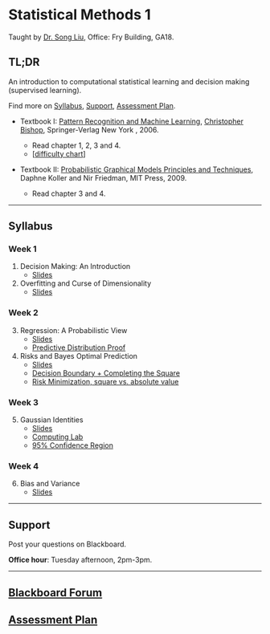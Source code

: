 # Statistical Methods 1

Taught by [Dr. Song Liu](http://allmodelsarewrong.net), Office: Fry Building, GA18. 

## TL;DR
An introduction to computational statistical learning and decision making (supervised learning). 

Find more on 
[Syllabus](#Syllabus), 
[Support](#Support), 
[Assessment Plan](#Assessment-Plan).

- Textbook I:
[Pattern Recognition and Machine Learning](https://www.microsoft.com/en-us/research/uploads/prod/2006/01/Bishop-Pattern-Recognition-and-Machine-Learning-2006.pdf), [Christopher Bishop](https://www.microsoft.com/en-us/research/people/cmbishop/), Springer-Verlag New York
, 2006. 
  - Read chapter 1, 2, 3 and 4. 
  - [[difficulty chart](https://dominhhai.github.io/en-us/2017/12/ml-prml/#2-1-chapter-1-introduction)]

- Textbook II:
[Probabilistic Graphical Models Principles and Techniques](https://mitpress.mit.edu/books/probabilistic-graphical-models), Daphne Koller and Nir Friedman, MIT Press, 2009. 
  - Read chapter 3 and 4.

------
## Syllabus 

### Week 1
1. Decision Making: An Introduction
   - [Slides](lecs/intro.pdf)
2. Overfitting and Curse of Dimensionality
   - [Slides](lecs/of_cod2.pdf)

### Week 2
3. Regression: A Probabilistic View
   - [Slides](lecs/prob_reg.pdf)
   - [Predictive Distribution Proof](lecs/Proof3.pdf)
4. Risks and Bayes Optimal Prediction
   - [Slides](lecs/BayesEstimator.pdf)
   - [Decision Boundary + Completing the Square](lecs/decisionboundary_completesqurare.pdf)
   - [Risk Minimization, square vs. absolute value](lecs/proofs.png)

### Week 3
5. Gaussian Identities
   - [Slides](lecs/gaussian%20identities.pdf)
   - [Computing Lab](lecs/cl1.pdf)
   - [95% Confidence Region](lecs/nightyfive.pdf)

### Week 4
6. Bias and Variance
   - [Slides](lecs/bv_decomposition.pdf)
----
## Support
Post your questions on Blackboard.

**Office hour**: Tuesday afternoon, 2pm-3pm. 

----

## [Blackboard Forum](https://www.ole.bris.ac.uk/webapps/discussionboard/do/forum?action=list_threads&course_id=_255706_1&nav=discussion_board_entry&conf_id=_526017_1&forum_id=_329747_1)

## [Assessment Plan](SM1_assessment.md)